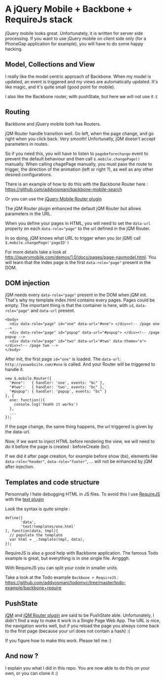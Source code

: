 A jQuery Mobile + Backbone + RequireJs stack
=============================================

jQuery mobile looks great. Unfortunately, it is written for server side
processing. If you want to use jQuery mobile on client side only (for a
PhoneGap application for example), you will have to do some happy hacking.

Model, Collections and View
---------------------------

I really like the model centric approach of Backbone.
When my model is updated, an event is triggered and my views are
automatically updated. It's like magic, and it's quite small (good point
for mobile).

I also like the Backbone router, with pushState, but here we will not
use it :(

Routing
-------

Backbone and jQuery mobile both has Routers.

jQM Router handle transition well. Go left, when the page change, and go right when you click back. Very smooth! Unfortunatly, jQM doesn't accept parameters in routes.

So if you need this, you will have to listen to `pagebeforechange` event
to prevent the default behaviour and then call `$.mobile.changePage() ` manually.
When calling chagePage manually, you must pass the route to trigger, the direction of the animation (left or right ?), as well as any other desired configurations.

There is an example of how to do this with the Backbone Router here : <https://github.com/addyosmani/backbone-mobile-search>

Or you can use the [jQuery Mobile Router plugin](https://github.com/azicchetti/jquerymobile-router)

The jQM Router plugin enhanced the default jQM Router but allows parameters in the URL.

When you define your pages in HTML, you will need to set the `data-url`
property on each `data-role="page"` to the url defined in the jQM Router.

In so doing, jQM knows what URL to trigger when you (or jQM) call
`$.mobile.changePage('pageID')`

For more details take a look at <http://jquerymobile.com/demos/1.0/docs/pages/page-navmodel.html>. You will learn that the index page is the first `data-role="page"` present in the DOM.


DOM injection
-------------

jQM needs every `data-role="page"` present in the DOM when jQM init.
That's why my template index.html contains every pages. Pages could be
empty. The important thing is that the container is here, with `id`,
`data-role="page"` and `data-url` present.

    <body>
      <div data-role="page" id="one" data-url="#one"> </div><!-- /page one -->
      <div data-role="page" id="popup" data-url="#popup"> </div><!-- /page popup -->
      <div data-role="page" id="two" data-url="#two" data-theme="a"> </div><!-- /page two -->
    </body>

After init, the first page `id="one"` is loaded. The `data-url`:
`http://youwebsite.com/#one` is called. And your Router will be
triggered to handle it.

    new $.mobile.Router({
      "#one":   { handler: 'one', events: "bc" },
      "#two":   { handler: 'two', events: "bc" },
      "#popup": { handler: 'popup', events: "bc" }
    }, {
      one: function(){
        console.log('Yeahh it works')
      },
      ...
    });

If the page change, the same thing happens, the url triggered is given by
the data-url.

Now, if we want to inject HTML before rendering the view, we will need
to do it before the page is created : beforeCreate (bc).

If we did it after page creation, for example before show (bs), elements
like `data-role="header"`, `data-role="footer"`, ... will not be
enhanced by jQM after injection.


Templates and code structure
-----------------------------

Personnally I hate debugging HTML in JS files. To avoid this I use
[RequireJS](http://www.requirejs.org/) with the [text plugin](http://www.requirejs.org/docs/api.html#text)

Look the syntax is quite simple :

    define([
           'data',
           'text!templates/one.html'
    ], function(data, tmpl){
      // populate the template
      var html = _.template(tmpl, data),
    });

RequireJS is also a good help with Backbone application. The famous Todo
example is great, but everything is in one single file. Arrgggh.

With RequireJS you can split your code in smaller units.

Take a look at the Todo example `Backbone + RequireJS` : <https://github.com/addyosmani/todomvc/tree/master/todo-example/backbone+require>

PushState
---------

[jQM](http://jquerymobile.com/demos/1.0/docs/pages/page-navmodel.html) and [jQM Router plugin](https://github.com/azicchetti/jquerymobile-router/issues/2) are said to be PushState able.
Unfortunately, I didn't find a way to make it work in a Single Page
Web App. The URL is nice, the navigation works well, but if you reload
the page you always come back to the first page (because your url does
not contain a hash) :(

If you figure how to make this work. Please tell me :)


And now ?
----------
I explain you what I did in this repo. You are now able to do this on
your own, or you can clone it :)
